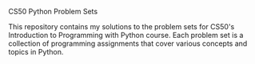 CS50 Python Problem Sets


This repository contains my solutions to the problem sets for CS50's Introduction to Programming with Python course. Each problem set is a collection of programming assignments that cover various concepts and topics in Python.
